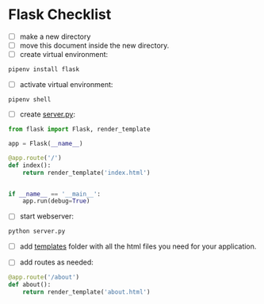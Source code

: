 # Flask Checklist

- [ ] make a new directory
- [ ] move this document inside the new directory.
- [ ] create virtual environment:

```bash
pipenv install flask
```
- [ ] activate virtual environment:

```
pipenv shell
```
- [ ] create [server.py](server.py):

```py
from flask import Flask, render_template

app = Flask(__name__)

@app.route('/')
def index():
    return render_template('index.html')


if __name__ == '__main__':
    app.run(debug=True)
```
- [ ] start webserver:

```bash
python server.py
```

- [ ] add [templates](templates/index.html) folder with all the html files you need for your application.


- [ ] add routes as needed:

```py
@app.route('/about')
def about():
    return render_template('about.html')
```
